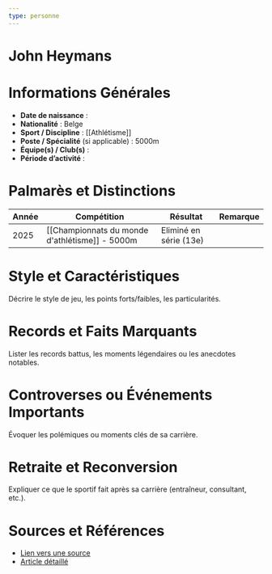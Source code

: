```yaml
---
type: personne
---
```


# John Heymans

# Informations Générales
- **Date de naissance** :  
- **Nationalité** :  Belge
- **Sport / Discipline** : [[Athlétisme]] 
- **Poste / Spécialité** (si applicable) :  5000m
- **Équipe(s) / Club(s)** :  
- **Période d’activité** :  

# Palmarès et Distinctions
| Année | Compétition                                    | Résultat               | Remarque |
| ----- | ---------------------------------------------- | ---------------------- | -------- |
| 2025  | [[Championnats du monde d'athlétisme]] - 5000m | Eliminé en série (13e) |          |

# Style et Caractéristiques
Décrire le style de jeu, les points forts/faibles, les particularités.

# Records et Faits Marquants
Lister les records battus, les moments légendaires ou les anecdotes notables.

# Controverses ou Événements Importants
Évoquer les polémiques ou moments clés de sa carrière.

# Retraite et Reconversion
Expliquer ce que le sportif fait après sa carrière (entraîneur, consultant, etc.).

# Sources et Références
- [Lien vers une source](#)
- [Article détaillé](#)
